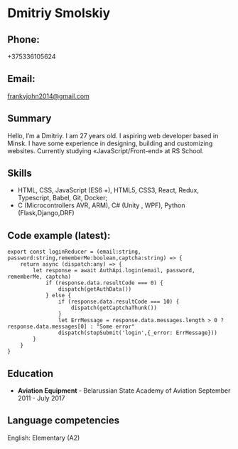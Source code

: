 # Dmitriy Smolskiy

## Phone: 
+375336105624 
## Email: 
frankyjohn2014@gmail.com

## Summary
Hello, I’m a Dmitriy. I am 27 years old. I aspiring web developer based in Minsk. I have some experience in designing, building and customizing websites. Currently studying «JavaScript/Front-end» at RS School.

## Skills
* HTML, CSS, JavaScript (ES6 +), HTML5, CSS3, React, Redux, Typescript, Babel, Git, Docker;
* C (Microcontrollers AVR, ARM), C# (Unity , WPF), Python (Flask,Django,DRF)

## Code example (latest):
```
export const loginReducer = (email:string, password:string,rememberMe:boolean,captcha:string) => {
    return async (dispatch:any) => {
        let response = await AuthApi.login(email, password, rememberMe, captcha)
            if (response.data.resultCode === 0) {
                dispatch(getAuthData())
            } else {
                if (response.data.resultCode === 10) {
                    dispatch(getCaptchaThunk())
                }
                let ErrMessage = response.data.messages.length > 0 ?  response.data.messages[0] : "Some error"
                dispatch(stopSubmit('login',{_error: ErrMessage}))
        }
    }
}
```

## Education
* **Aviation Equipment** - Belarussian State Academy of Aviation
September 2011 - July 2017


## Language competencies
English: Elementary (A2)